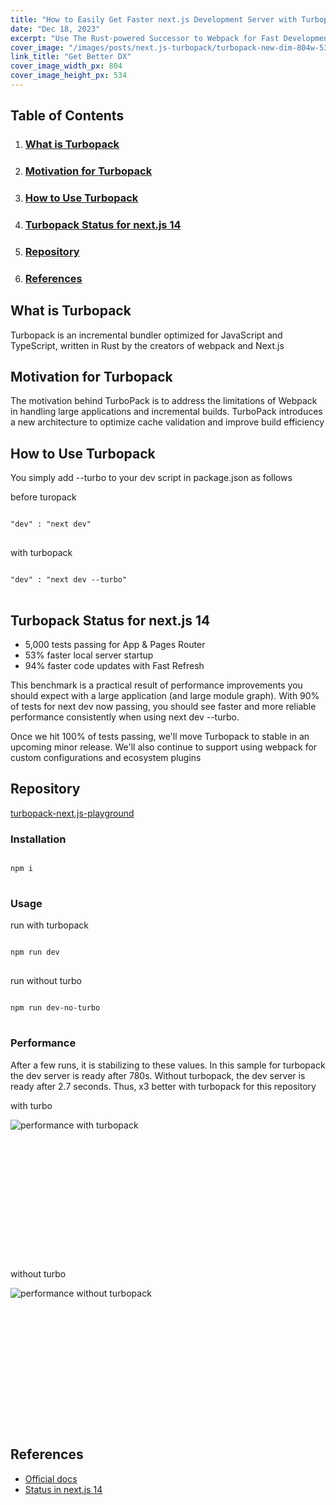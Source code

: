 ```yaml
---
title: "How to Easily Get Faster next.js Development Server with Turbopack"
date: "Dec 18, 2023"
excerpt: "Use The Rust-powered Successor to Webpack for Fast Development Experience for Apps of Any Size"
cover_image: "/images/posts/next.js-turbopack/turbopack-new-dim-804w-534w.webp"
link_title: "Get Better DX"
cover_image_width_px: 804
cover_image_height_px: 534
---
```


<h2> Table of Contents</h2>
<nav>
<ol>
  <li><h3><a href="#what-is-turbopack">What is Turbopack</a></h3></li>
  <li><h3><a href="#motivation-for-turbopack">Motivation for Turbopack</a></h3></li>
  <li><h3><a href="#how-to-use-turbopack">How to Use Turbopack</a></h3></li>
  <li><h3><a href="#turbopack-status-for-next.js-14">Turbopack Status for next.js 14</a></h3></li>
  <li><h3><a href="#reopsitory">Repository</a></h3></li>
  <li><h3><a href="#references">References</a></h3></li>
  </ol>
</nav>

<section id="what-is-turbopack">
<h2>What is Turbopack</h2>
<p>Turbopack is an incremental bundler optimized for JavaScript and TypeScript, written in Rust by the creators of webpack and Next.js</p>
</section>

<section id="motivation-for-turbopack">
<h2>Motivation for Turbopack</h2>
<p>The motivation behind TurboPack is to address the limitations of Webpack in handling large applications and incremental builds. TurboPack introduces a new architecture to optimize cache validation and improve build efficiency</p>
</section>

<section id="how-to-use-turbopack">
<h2>How to Use Turbopack</h2>
<p>You simply add --turbo to your dev script in package.json as follows

before turopack

<pre>
<code class='language-shell'>
"dev" : "next dev"
</code>
</pre>

with turbopack

<pre>
<code class='language-shell'>
"dev" : "next dev --turbo"
</code>
</pre>

</p>
</section>

<section id="turbopack-status-for-next.js-14">
<h2>Turbopack Status for next.js 14</h2>
<ul>
  <li>5,000 tests passing for App & Pages Router</li>
  <li>53% faster local server startup</li>
  <li>94% faster code updates with Fast Refresh</li>
</ul>
<p>This benchmark is a practical result of performance improvements you should expect with a large application (and large module graph). With 90% of tests for next dev now passing, you should see faster and more reliable performance consistently when using next dev --turbo.

Once we hit 100% of tests passing, we'll move Turbopack to stable in an upcoming minor release. We'll also continue to support using webpack for custom configurations and ecosystem plugins</p>

</section>

<section id="reopsitory">
<h2>Repository</h2>
<a href='https://github.com/NathanKr/turbopack-next.js-playground'>turbopack-next.js-playground</a>

<h3>Installation</h3>

<pre>
<code class='language-shell'>
npm i
</code>
</pre>

<h3>Usage</h3>

run with turbopack

<pre>
<code class='language-shell'>
npm run dev
</code>
</pre>

run without turbo

<pre>
<code class='language-shell'>
npm run dev-no-turbo
</code>
</pre>

<h3>Performance</h3>
<p>After a few runs, it is stabilizing to these values. In this sample for turbopack the dev server is ready after 780s. Without turbopack, the dev server is ready after 2.7 seconds. Thus, x3 better with turbopack for this repository</p>

with turbo

<div style='max-width:768px;position:relative;aspect-ratio:1189 / 530'>
  <img loading="lazy" 
  src='/images/posts/next.js-turbopack/with-turbo.webp' 
  srcset= '/images/posts/next.js-turbopack/with-turbo.webp 1189w ,
          /images/scaled/posts/next.js-turbopack/with-turbo-892w.webp 892w ,
          /images/scaled/posts/next.js-turbopack/with-turbo-595w.webp 595w ,
          /images/scaled/posts/next.js-turbopack/with-turbo-297w.webp 297w 
          '
  alt='performance with turbopack'>
</div>

without turbo

<div style='max-width:768px;position:relative;aspect-ratio:1192 / 531'>
  <img loading="lazy" 
  src='/images/posts/next.js-turbopack/without-turbo.webp' 
  srcset= '/images/posts/next.js-turbopack/without-turbo.webp 1192w ,
          /images/scaled/posts/next.js-turbopack/without-turbo-894w.webp 894w ,
          /images/scaled/posts/next.js-turbopack/without-turbo-596w.webp 596w ,
          /images/scaled/posts/next.js-turbopack/without-turbo-298w.webp 298w 
          '
  alt='performance without turbopack'>

</div>

</section>

<section id="references">
<h2>References</h2>
<ul>
<li><a href='https://turbo.build/pack'>Official docs</a> </li>
<li><a href='https://nextjs.org/blog/next-14#nextjs-compiler-turbocharged'>Status in next.js 14</a></li>
</ul>

</section>
